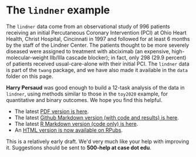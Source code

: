 # The `lindner` example

The `lindner` data come from an observational study of 996 patients receiving an initial Percutaneous Coronary Intervention (PCI) at Ohio Heart Health, Christ Hospital, Cincinnati in 1997 and followed for at least 6 months by the staff of the Lindner Center. The patients thought to be more severely diseased were assigned to treatment with abciximab (an expensive, high-molecular-weight IIb/IIIa cascade blocker); in fact, only 298 (29.9 percent) of patients received usual-care-alone with their initial PCI. The `lindner` data is part of the `twang` package, and we have also made it available in the `data` folder on this page.

**Harry Persaud** was good enough to build a 12-task analysis of the data in `lindner`, using methods similar to those in the `toy2020` example, for quantitative and binary outcomes. We hope you find this helpful.

- The latest [PDF version is here](https://github.com/THOMASELOVE/500-data/blob/master/lindner/lindner.pdf).
- The latest [Github Markdown version (with code and results) is here](https://github.com/THOMASELOVE/500-data/blob/master/lindner/lindner.md).
- The latest [R Markdown version (code only) is here](https://github.com/THOMASELOVE/500-data/blob/master/lindner/lindner.Rmd).
- An [HTML version is now available on RPubs](https://rpubs.com/TELOVE/lindner-500).

This is a relatively early draft. We'd very much like your help with improving it. Suggestions should be sent to **500-help at case dot edu**.
